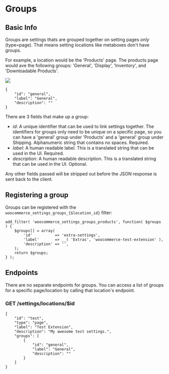 # Groups

## Basic Info

Groups are settings thats are grouped together on setting pages _only_ (type=page). That means setting locations like metaboxes don't have groups.

For example, a location would be the 'Products' page.
The products page would ave the following groups: 'General', 'Display', 'Inventory', and 'Downloadable Products'.

![](https://cldup.com/qXlfpvItr6-3000x3000.png)

	{
		"id": "general",
		"label": "General",
		"description": ""
	}

There are 3 fields that make up a group:

* _id_: A unique identifier that can be used to link settings together. The identifiers for groups only need to be unique on a specific page, so you can have a 'general' group under 'Products' and a 'general' group under Shipping. Alphanumeric string that contains no spaces. Required.
* _label_: A human readable label. This is a translated string that can be used in the UI. Required.
* _description_: A human readable description. This is a translated string that can be used in the UI. Optional.

Any other fields passed will be stripped out before the JSON response is sent back to the client.

## Registering a group

Groups can be registered with the `woocommerce_settings_groups_{$location_id}` filter:

	add_filter( 'woocommerce_settings_groups_products', function( $groups ) {
		$groups[] = array(
			'id'          => 'extra-settings',
			'label'       => __( 'Extras', 'woocommerce-test-extension' ),
			'description' => '',
		);
		return $groups;
	} );


## Endpoints

There are no separate endpoints for groups. You can access a list of groups for a specific page/location by calling that location's endpoint.

### GET /settings/locations/$id

	{
		"id": "test",
		"type": "page",
		"label": "Test Extension",
		"description": "My awesome test settings.",
		"groups": [
			{
				"id": "general",
				"label": "General",
				"description": ""
			}
		]
	}